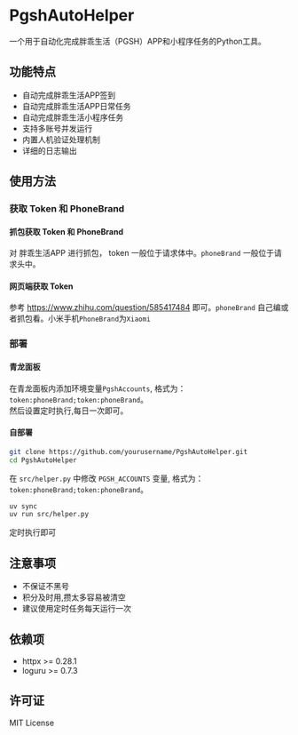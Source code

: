 # PgshAutoHelper

一个用于自动化完成胖乖生活（PGSH）APP和小程序任务的Python工具。

## 功能特点

- 自动完成胖乖生活APP签到
- 自动完成胖乖生活APP日常任务
- 自动完成胖乖生活小程序任务
- 支持多账号并发运行
- 内置人机验证处理机制
- 详细的日志输出

## 使用方法
### 获取 Token 和 PhoneBrand

#### 抓包获取 Token 和 PhoneBrand
对 胖乖生活APP 进行抓包， token 一般位于请求体中。`phoneBrand` 一般位于请求头中。 

#### 网页端获取 Token
参考 https://www.zhihu.com/question/585417484 即可。`phoneBrand` 自己编或者抓包看。小米手机`PhoneBrand`为`Xiaomi`

### 部署
#### 青龙面板
在青龙面板内添加环境变量`PgshAccounts`, 格式为：`token:phoneBrand;token:phoneBrand`。  
然后设置定时执行,每日一次即可。

#### 自部署

```bash
git clone https://github.com/yourusername/PgshAutoHelper.git
cd PgshAutoHelper
```
在 `src/helper.py` 中修改 `PGSH_ACCOUNTS` 变量, 格式为：`token:phoneBrand;token:phoneBrand`。  

```bash
uv sync
uv run src/helper.py
```
定时执行即可

## 注意事项

- 不保证不黑号
- 积分及时用,攒太多容易被清空
- 建议使用定时任务每天运行一次

## 依赖项

- httpx >= 0.28.1
- loguru >= 0.7.3

## 许可证

MIT License 